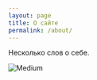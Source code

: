 ```yaml
---
layout: page
title: О сайте
permalink: /about/
---
```


Несколько слов о себе. 

![Medium](https://medium.com/favicon.ico)